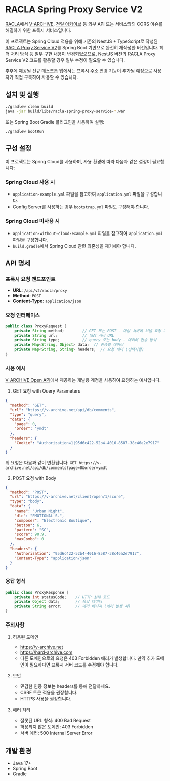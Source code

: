 # RACLA Spring Proxy Service V2

[RACLA](https://r-archive.zip)에서 [V-ARCHIVE](https://v-archive.net), [전일 아카이브](https://hard-archive.com) 등 외부 API 또는 서비스와의 CORS 이슈를 해결하기 위한 프록시 서비스입니다.    

이 프로젝트는 Spring Cloud 적용을 위해 기존의 NestJS + TypeScript로 작성된 [RACLA Proxy Service V2](https://github.com/R-ARCHIVE-TEAM/racla-proxy-service-v2)를 Spring Boot 기반으로 완전히 재작성한 버전입니다. 헤더 처리 방식 등 일부 구현 내용이 변경되었으므로, NestJS 버전의 RACLA Proxy Service V2 코드를 활용할 경우 일부 수정이 필요할 수 있습니다.

추후에 제공될 신규 데스크톱 앱에서는 프록시 주소 변경 기능이 추가될 예정으로 사용자가 직접 구축하여 사용할 수 있습니다.

## 설치 및 실행

```bash
./gradlew clean build
java -jar build/libs/racla-spring-proxy-service-*.war
```

또는 Spring Boot Gradle 플러그인을 사용하여 실행:

```bash
./gradlew bootRun
```

## 구성 설정

이 프로젝트는 Spring Cloud를 사용하며, 사용 환경에 따라 다음과 같은 설정이 필요합니다:

### Spring Cloud 사용 시
- `application-example.yml` 파일을 참고하여 `application.yml` 파일을 구성합니다.
- Config Server를 사용하는 경우 `bootstrap.yml` 파일도 구성해야 합니다.

### Spring Cloud 미사용 시
- `application-without-cloud-example.yml` 파일을 참고하여 `application.yml` 파일을 구성합니다.
- `build.gradle`에서 Spring Cloud 관련 의존성을 제거해야 합니다.

## API 명세

### 프록시 요청 엔드포인트

- **URL**: `/api/v2/racla/proxy`
- **Method**: `POST`
- **Content-Type**: `application/json`

### 요청 인터페이스

```java
public class ProxyRequest {
    private String method;        // GET 또는 POST - 대상 서버에 보낼 요청 메소드
    private String url;           // 대상 서버 URL
    private String type;          // query 또는 body - 데이터 전송 방식
    private Map<String, Object> data;  // 전송할 데이터
    private Map<String, String> headers;  // 요청 헤더 (선택사항)
}
```

### 사용 예시

[V-ARCHIVE Open API](https://github.com/djmax-in/openapi)에서 제공하는 개발용 계정을 사용하여 요청하는 예시입니다.

1. GET 요청 with Query Parameters
```json
{
  "method": "GET",
  "url": "https://v-archive.net/api/db/comments",
  "type": "query",
  "data": {
    "page": 0,
    "order": "ymdt"
  },
  "headers": {
    "Cookie": "Authorization=1|95d6c422-52b4-4016-8587-38c46a2e7917"
  }
}
```
위 요청은 다음과 같이 변환됩니다: `GET https://v-archive.net/api/db/comments?page=0&order=ymdt`

2. POST 요청 with Body
```json
{
  "method": "POST",
  "url": "https://v-archive.net/client/open/1/score",
  "type": "body",
  "data": {
    "name": "Urban Night",
    "dlc": "EMOTIONAL S.",
    "composer": "Electronic Boutique",
    "button": 6,
    "pattern": "SC",
    "score": 90.9,
    "maxCombo": 0
  },
  "headers": {
    "Authorization": "95d6c422-52b4-4016-8587-38c46a2e7917",
    "Content-Type": "application/json"
  }
}
```

### 응답 형식

```java
public class ProxyResponse {
    private int statusCode;    // HTTP 상태 코드
    private Object data;       // 응답 데이터
    private String error;      // 에러 메시지 (에러 발생 시)
}
```

### 주의사항

1. 허용된 도메인
   - https://v-archive.net
   - https://hard-archive.com
   - 다른 도메인으로의 요청은 403 Forbidden 에러가 발생합니다. 만약 추가 도메인이 필요하다면 프록시 서버 코드를 수정해야 합니다.

2. 보안
   - 민감한 인증 정보는 headers를 통해 전달하세요.
   - CSRF 토큰 적용을 권장합니다.
   - HTTPS 사용을 권장합니다.

3. 에러 처리
   - 잘못된 URL 형식: 400 Bad Request
   - 허용되지 않은 도메인: 403 Forbidden
   - 서버 에러: 500 Internal Server Error

## 개발 환경

- Java 17+
- Spring Boot 
- Gradle 
